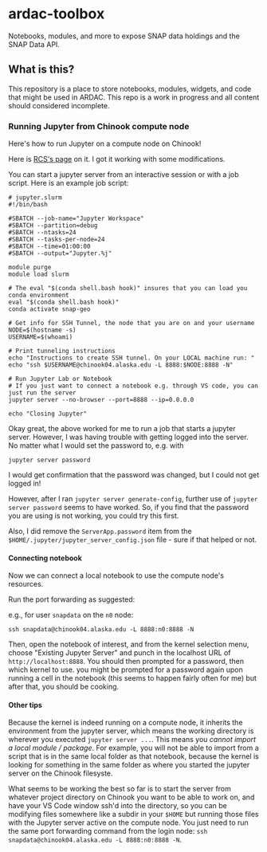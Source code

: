 # ardac-toolbox

Notebooks, modules, and more to expose SNAP data holdings and the SNAP Data API.

## What is this?

This repository is a place to store notebooks, modules, widgets, and code that might be used in ARDAC. This repo is a work in progress and all content should considered incomplete.


### Running Jupyter from Chinook compute node

Here's how to run Jupyter on a compute node on Chinook! 

Here is [RCS's page](https://uaf-rcs.gitbook.io/uaf-rcs-hpc-docs/third-party-software/jupyter#running-jupyterlab-notebook-on-chinook) on it. I got it working with some modifications.

You can start a jupyter server from an interactive session or with a job script. Here is an example job script:

```
# jupyter.slurm
#!/bin/bash

#SBATCH --job-name="Jupyter Workspace"
#SBATCH --partition=debug
#SBATCH --ntasks=24
#SBATCH --tasks-per-node=24
#SBATCH --time=01:00:00
#SBATCH --output="Jupyter.%j"

module purge
module load slurm

# The eval "$(conda shell.bash hook)" insures that you can load you conda environment
eval "$(conda shell.bash hook)"
conda activate snap-geo

# Get info for SSH Tunnel, the node that you are on and your username
NODE=$(hostname -s)
USERNAME=$(whoami)

# Print tunneling instructions
echo "Instructions to create SSH tunnel. On your LOCAL machine run: "
echo "ssh $USERNAME@chinook04.alaska.edu -L 8888:$NODE:8888 -N"

# Run Jupyter Lab or Notebook
# If you just want to connect a notebook e.g. through VS code, you can just run the server
jupyter server --no-browser --port=8888 --ip=0.0.0.0

echo "Closing Jupyter"
```

Okay great, the above worked for me to run a job that starts a jupyter server. However, I was having trouble with getting logged into the server. No matter what I would set the password to, e.g. with 

```
jupyter server password
```

I would get confirmation that the password was changed, but I could not get logged in!

However, after I ran `jupyter server generate-config`, further use of `jupyter server password` seems to have worked. So, if you find that the password you are using is not working, you could try this first. 

Also, I did remove the `ServerApp.password` item from the `$HOME/.jupyter/jupyter_server_config.json` file - sure if that helped or not.

#### Connecting notebook

Now we can connect a local notebook to use the compute node's resources. 

Run the port forwarding as suggested:

e.g., for user `snapdata` on the `n0` node:

```
ssh snapdata@chinook04.alaska.edu -L 8888:n0:8888 -N
```

Then, open the notebook of interest, and from the kernel selection menu, choose "Existing Jupyter Server" and punch in the localhost URL of `http://localhost:8888`. You should then prompted for a password, then which kernel to use. you might be prompted for a password again upon running a cell in the notebook (this seems to happen fairly often for me) but after that, you should be cooking.

#### Other tips

Because the kernel is indeed running on a compute node, it inherits the environment from the jupyter server, which means the working directory is wherever you executed `jupyter server ...`. This means you *cannot import a local module / package*. For example, you will not be able to import from a script that is in the same local folder as that notebook, because the kernel is looking for something in the same folder as where you started the jupyter server on the Chinook filesyste. 

What seems to be working the best so far is to start the server from whatever project directory on Chinook you want to be able to work on, and have your VS Code window ssh'd into the directory, so you can be modifying files somewhere like a subdir in your `$HOME` but running those files with the Jupyter server active on the compute node. You just need to run the same port forwarding command from the login node: `ssh snapdata@chinook04.alaska.edu -L 8888:n0:8888 -N`.

